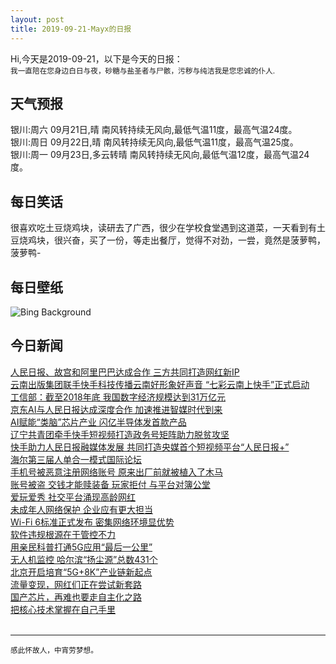 ```yaml
---
layout: post
title: 2019-09-21-Mayx的日报
---
```


Hi,今天是2019-09-21，以下是今天的日报：<br><small>
我一直陪在您身边白日与夜，砂糖与盐圣者与尸骸，污秽与纯洁我是您忠诚的仆人.</small><!--more-->
## 天气预报
银川:周六 09月21日,晴 南风转持续无风向,最低气温11度，最高气温24度。<br>银川:周日 09月22日,晴 南风转持续无风向,最低气温11度，最高气温25度。<br>银川:周一 09月23日,多云转晴 南风转持续无风向,最低气温12度，最高气温24度。
## 每日笑话
很喜欢吃土豆烧鸡块，读研去了广西，很少在学校食堂遇到这道菜，一天看到有土豆烧鸡块，很兴奋，买了一份，等走出餐厅，觉得不对劲，一尝，竟然是菠萝鸭，菠萝鸭-
## 每日壁纸
![Bing Background](https://cn.bing.com/th?id=OHR.ThePando_EN-US1263045290_1920x1080.jpg&rf=LaDigue_1920x1080.jpg&pid=hp "Quaking aspens of Pando in Fishlake National Forest, Utah (© Don Paulson/Danita Delimont)")
## 今日新闻

[人民日报、故宫和阿里巴巴达成合作 三方共同打造网红新IP](http://it.people.com.cn/n1/2019/0920/c1009-31365147.html)   
[云南出版集团联手快手科技传播云南好形象好声音 “七彩云南上快手”正式启动](http://it.people.com.cn/n1/2019/0920/c1009-31365046.html)   
[工信部：截至2018年底 我国数字经济规模达到31万亿元](http://it.people.com.cn/n1/2019/0920/c1009-31365067.html)   
[京东AI与人民日报达成深度合作 加速推进智媒时代到来](http://it.people.com.cn/n1/2019/0920/c1009-31365089.html)   
[AI赋能“类脑”芯片产业 闪亿半导体发首款产品](http://it.people.com.cn/n1/2019/0919/c1009-31362629.html)   
[辽宁共青团牵手快手短视频打造政务号矩阵助力脱贫攻坚](http://it.people.com.cn/n1/2019/0920/c1009-31364943.html)   
[快手助力人民日报融媒体发展 共同打造央媒首个短视频平台“人民日报+”](http://it.people.com.cn/n1/2019/0920/c1009-31364944.html)   
[海尔第三届人单合一模式国际论坛](http://it.people.com.cn/n1/2019/0919/c1009-31362581.html)   
[手机号被恶意注册网络账号 原来出厂前就被植入了木马](http://it.people.com.cn/n1/2019/0920/c1009-31363720.html)   
[账号被盗 交钱才能赎装备 玩家拒付 与平台对簿公堂](http://it.people.com.cn/n1/2019/0920/c1009-31363715.html)   
[爱玩爱秀 社交平台涌现高龄网红](http://it.people.com.cn/n1/2019/0920/c1009-31363602.html)   
[未成年人网络保护 企业应有更大担当](http://it.people.com.cn/n1/2019/0920/c1009-31363589.html)   
[Wi-Fi 6标准正式发布 密集网络环境显优势](http://it.people.com.cn/n1/2019/0920/c1009-31363558.html)   
[软件违规根源在于管控不力](http://it.people.com.cn/n1/2019/0920/c1009-31363556.html)   
[用亲民科普打通5G应用“最后一公里”](http://it.people.com.cn/n1/2019/0920/c1009-31363552.html)   
[无人机监控 哈尔滨“扬尘源”总数431个](http://it.people.com.cn/n1/2019/0920/c1009-31363550.html)   
[北京开启培育“5G+8K”产业链新起点](http://it.people.com.cn/n1/2019/0920/c1009-31363547.html)   
[流量变现，网红们正在尝试新套路](http://it.people.com.cn/n1/2019/0920/c1009-31363543.html)   
[国产芯片，再难也要走自主化之路](http://it.people.com.cn/n1/2019/0920/c1009-31363516.html)   
[把核心技术掌握在自己手里](http://it.people.com.cn/n1/2019/0920/c1009-31363515.html)   
<br />

***

<small>感此怀故人，中宵劳梦想。</small>
